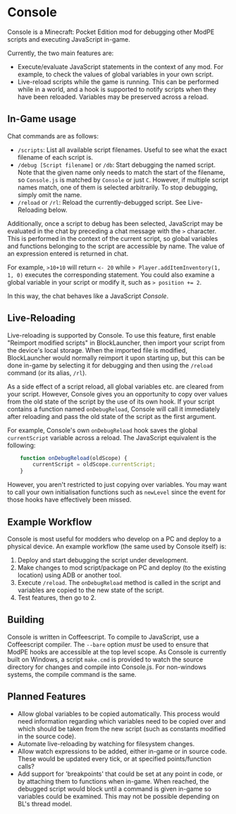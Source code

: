 # Console
Console is a Minecraft: Pocket Edition mod for debugging other ModPE scripts and executing JavaScript in-game.

Currently, the two main features are:

- Execute/evaluate JavaScript statements in the context of any mod. For example, to check the values of global variables in your own script.
- Live-reload scripts while the game is running. This can be performed while in a world, and a hook is supported to notify scripts when they have been reloaded. Variables may be preserved across a reload.

## In-Game usage
Chat commands are as follows:

- `/scripts`: List all available script filenames. Useful to see what the exact filename of each script is.
- `/debug [Script filename]` or `/db`: Start debugging the named script. Note that the given name only needs to match the start of the filename, so `Console.js` is matched by `Console` or just `C`. However, if multiple script names match, one of them is selected arbitrarily. To stop debugging, simply omit the name.
- `/reload` or `/rl`: Reload the currently-debugged script. See Live-Reloading below.

Additionally, once a script to debug has been selected, JavaScript may be evaluated in the chat by preceding a chat message with the `>` character. This is performed in the context of the current script, so global variables and functions belonging to the script are accessible by name. The value of an expression entered is returned in chat.

For example, `>10+10` will return `<- 20` while `> Player.addItemInventory(1, 1, 0)` executes the corresponding statement. You could also examine a global variable in your script or modify it, such as `> position += 2`.

In this way, the chat behaves like a JavaScript *Console*.

## Live-Reloading
Live-reloading is supported by Console. To use this feature, first enable "Reimport modified scripts" in BlockLauncher, then import your script from the device's local storage. When the imported file is modified, BlockLauncher would normally reimport it upon starting up, but this can be done in-game by selecting it for debugging and then using the `/reload` command (or its alias, `/rl`).

As a side effect of a script reload, all global variables etc. are cleared from your script. However, Console gives you an opportunity to copy over values from the old state of the script by the use of its own hook. If your script contains a function named `onDebugReload`, Console will call it immediately after reloading and pass the old state of the script as the first argument.

For example, Console's own `onDebugReload` hook saves the global `currentScript` variable across a reload. The JavaScript equivalent is the following:

```javascript
    function onDebugReload(oldScope) {
        currentScript = oldScope.currentScript;
    }
```
However, you aren't restricted to just copying over variables. You may want to call your own initialisation functions such as `newLevel` since the event for those hooks have effectively been missed.

## Example Workflow
Console is most useful for modders who develop on a PC and deploy to a physical device. An example workflow (the same used by Console itself) is:
1. Deploy and start debugging the script under development.
2. Make changes to mod script/package on PC and deploy (to the existing location) using ADB or another tool.
3. Execute `/reload`. The `onDebugReload` method is called in the script and variables are copied to the new state of the script.
4. Test features, then go to 2.

## Building
Console is written in Coffeescript. To compile to JavaScript, use a Coffeescript compiler. The `--bare` option *must* be used to ensure that ModPE hooks are accessible at the top level scope. As Console is currently built on Windows, a script `make.cmd` is provided to watch the source directory for changes and compile into Console.js. For non-windows systems, the compile command is the same.

## Planned Features
- Allow global variables to be copied automatically. This process would need information regarding which variables need to be copied over and which should be taken from the new script (such as constants modified in the source code). 
- Automate live-reloading by watching for filesystem changes.
- Allow watch expressions to be added, either in-game or in source code. These would be updated every tick, or at specified points/function calls?
- Add support for 'breakpoints' that could be set at any point in code, or by attaching them to functions when in-game. When reached, the debugged script would block until a command is given in-game so variables could be examined. This may not be possible depending on BL's thread model.
